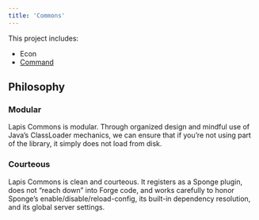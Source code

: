 ```yaml
---
title: 'Commons'
---
```


This project includes:
- Econ
- [Command](/commons/command)

## Philosophy

### Modular
Lapis Commons is modular. 
Through organized design and mindful use of Java’s ClassLoader mechanics, 
we can ensure that if you’re not using part of the library, it simply does not load from disk.

### Courteous
Lapis Commons is clean and courteous. 
It registers as a Sponge plugin, does not “reach down” into Forge code, and works carefully to honor Sponge’s enable/disable/reload-config, 
its built-in dependency resolution, and its global server settings.